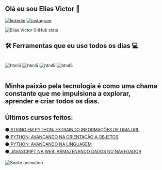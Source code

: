 ## Olá eu sou Elias Victor 👻

[![linkedin](https://img.shields.io/badge/LinkedIn-0077B5?style=for-the-badge&logo=linkedin&logoColor=white)](https://www.linkedin.com/in/elias-victor-00243521b)
[![instagram](https://img.shields.io/badge/Instagram-E4405F?style=for-the-badge&logo=instagram&logoColor=white)](https://www.instagram.com/elias_victor__/)


![Elias Victor GitHub stats](https://github-readme-stats.vercel.app/api?username=TobyNull&show_icons=true&theme=radical) 

## 🛠️ Ferramentas que eu uso todos os dias 💻
<div style="display: inline_block"><br/>
    <img align="center" alt="html5" src="https://img.shields.io/badge/HTML5-E34F26?style=for-the-badge&logo=html5&logoColor=white"/>
    <img align="center" alt="html5" src="https://img.shields.io/badge/CSS3-1572B6?style=for-the-badge&logo=css3&logoColor=white"/>
    <img align="center" alt="html5" src="https://img.shields.io/badge/JavaScript-323330?style=for-the-badge&logo=javascript&logoColor=F7DF1E"/>
    <img align="center" alt="html5" src="https://img.shields.io/badge/Python-14354C?style=for-the-badge&logo=python&logoColor=white"/>
</div><br/>

## Minha paixão pela tecnologia é como uma chama constante que me impulsiona a explorar, aprender e criar todos os dias.

## Últimos cursos feitos:

⚫[ STRING EM PYTHON: EXTRAINDO INFORMAÇÕES DE UMA URL](https://cursos.alura.com.br/certificate/b8866dc3-1856-4fd6-8370-1474de11b77e?lang=pt_BR)<br/>
⚫[ PYTHON: AVANÇANDO NA ORIENTAÇÃO A OBJETOS](https://cursos.alura.com.br/certificate/2bcad30c-c7ff-429c-a7f2-0aaf3803a10d?lang=pt_BR)<br/>
⚫[ PYTHON: AVANÇANDO NA LINGUAGEM](https://cursos.alura.com.br/certificate/f837a530-babb-4035-a8ee-f6fd57c577f0?lang=pt_BR)<br/>
⚫[ JAVASCRIPT NA WEB: ARMAZENANDO DADOS NO NAVEGADOR](https://cursos.alura.com.br/certificate/a08820b8-87de-437d-a74f-d916766d6d43?lang=pt_BR)<br/>

![Snake animation](https://github.com/TobyNull/TobyNull/blob/output/github-contribution-grid-snake.svg)

